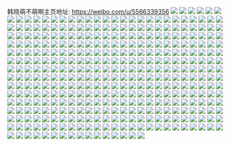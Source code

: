 韩晓萌不萌啊主页地址: https://weibo.com/u/5566339356 
![](https://wx4.sinaimg.cn/mw2000/0064HN92gy1h95tnicct7j30u01sxwob.jpg) 
![](https://wx4.sinaimg.cn/mw2000/0064HN92gy1h95tnhx7j5j30u01sxagy.jpg) 
![](https://wx4.sinaimg.cn/mw2000/0064HN92gy1h95tpvdk4mj31o0280u0x.jpg) 
![](https://wx4.sinaimg.cn/mw2000/0064HN92gy1h95tprt60aj30zk0zkn7x.jpg) 
![](https://wx4.sinaimg.cn/mw2000/0064HN92gy1h8jk3halu9j31im36cqv6.jpg) 
![](https://wx4.sinaimg.cn/mw2000/0064HN92gy1h8jk3jg2naj312t36cb2a.jpg) 
![](https://wx4.sinaimg.cn/mw2000/0064HN92gy1h8jk3mgfcoj31ex36ce82.jpg) 
![](https://wx4.sinaimg.cn/mw2000/0064HN92gy1h8jk3sg759j336c36cu10.jpg) 
![](https://wx4.sinaimg.cn/mw2000/0064HN92gy1h8jk3ulxz9j31fd36cqv5.jpg) 
![](https://wx4.sinaimg.cn/mw2000/0064HN92gy1h8jk3dbrzqj327636cu0z.jpg) 
![](https://wx4.sinaimg.cn/mw2000/0064HN92gy1h8jk3yf60kj318636chdu.jpg) 
![](https://wx4.sinaimg.cn/mw2000/0064HN92gy1h8jk48frxzj32t836cnpf.jpg) 
![](https://wx4.sinaimg.cn/mw2000/0064HN92gy1h8jk4c68flj31q636ce82.jpg) 
![](https://wx4.sinaimg.cn/mw2000/0064HN92gy1h778h0m308j31j524lu0x.jpg) 
![](https://wx4.sinaimg.cn/mw2000/0064HN92gy1h778h454a0j31o0280kjm.jpg) 
![](https://wx4.sinaimg.cn/mw2000/0064HN92gy1h778h5shinj31o0280ajw.jpg) 
![](https://wx4.sinaimg.cn/mw2000/0064HN92gy1h6usqtmue1j32dr36anpf.jpg) 
![](https://wx4.sinaimg.cn/mw2000/0064HN92gy1h6ustj1o7mj32c0340hdv.jpg) 
![](https://wx4.sinaimg.cn/mw2000/0064HN92gy1h6dej1cprpj310i0tagzc.jpg) 
![](https://wx4.sinaimg.cn/mw2000/0064HN92gy1h6dej93vrvj32c0340kjl.jpg) 
![](https://wx4.sinaimg.cn/mw2000/0064HN92gy1h632eg4lpqj32c0340gqo.jpg) 
![](https://wx4.sinaimg.cn/mw2000/0064HN92gy1h5y7zs0q0pj31o02804qp.jpg) 
![](https://wx4.sinaimg.cn/mw2000/0064HN92gy1h5y7zpok5gj31o02807wh.jpg) 
![](https://wx4.sinaimg.cn/mw2000/0064HN92gy1h5y7zr6b22j31o02807wh.jpg) 
![](https://wx4.sinaimg.cn/mw2000/0064HN92ly1h4zs6nzaf7j31o0280qk0.jpg) 
![](https://wx4.sinaimg.cn/mw2000/0064HN92ly1h4zs6skon2j31o0280x6p.jpg) 
![](https://wx4.sinaimg.cn/mw2000/0064HN92ly1h4zs6ma1uaj31o0280hdt.jpg) 
![](https://wx4.sinaimg.cn/mw2000/0064HN92ly1h4zs6nhaagj31o0280kjl.jpg) 
![](https://wx4.sinaimg.cn/mw2000/0064HN92ly1h4zs6pjj7ij31o0280qv5.jpg) 
![](https://wx4.sinaimg.cn/mw2000/0064HN92ly1h4zs6qj452j31o0280hdt.jpg) 
![](https://wx4.sinaimg.cn/mw2000/0064HN92ly1h4y9nmdp5xj32c0340b29.jpg) 
![](https://wx4.sinaimg.cn/mw2000/0064HN92ly1h4y9nnwvnjj31o0280e81.jpg) 
![](https://wx4.sinaimg.cn/mw2000/0064HN92ly1h4y9ockmrsj30mi0u0jx8.jpg) 
![](https://wx4.sinaimg.cn/mw2000/0064HN92ly1h39905t88aj318w0u0126.jpg) 
![](https://wx4.sinaimg.cn/mw2000/0064HN92ly1h39904sxzwj31ds0n0tqj.jpg) 
![](https://wx4.sinaimg.cn/mw2000/0064HN92gy1h37wf2l791j30u0140dn6.jpg) 
![](https://wx4.sinaimg.cn/mw2000/0064HN92gy1h37wgdfjsuj30n017kmzn.jpg) 
![](https://wx4.sinaimg.cn/mw2000/0064HN92gy1h345f5pgjnj31900u07fn.jpg) 
![](https://wx4.sinaimg.cn/mw2000/0064HN92gy1h345f9434gj33k02o07wi.jpg) 
![](https://wx4.sinaimg.cn/mw2000/0064HN92gy1h345fbw8i7j33k02o0e82.jpg) 
![](https://wx4.sinaimg.cn/mw2000/0064HN92gy1h345fiipp6j34o033sb2h.jpg) 
![](https://wx4.sinaimg.cn/mw2000/0064HN92gy1h345fmteq7j32c0340b2c.jpg) 
![](https://wx4.sinaimg.cn/mw2000/0064HN92gy1h345fyab73j33341e0x6p.jpg) 
![](https://wx4.sinaimg.cn/mw2000/0064HN92gy1h2g4cem1itj33402c0npd.jpg) 
![](https://wx4.sinaimg.cn/mw2000/0064HN92gy1h2g4cp64hsj32lr1xx7wi.jpg) 
![](https://wx4.sinaimg.cn/mw2000/0064HN92gy1h2g4cqg8m3j32c033ye81.jpg) 
![](https://wx4.sinaimg.cn/mw2000/0064HN92gy1gwb4cdj0taj31400u0k5b.jpg) 
![](https://wx4.sinaimg.cn/mw2000/0064HN92gy1gwb4cehfnnj31400u0ndh.jpg) 
![](https://wx4.sinaimg.cn/mw2000/0064HN92gy1gwb4cfjmhdj31400u0dvx.jpg) 
![](https://wx4.sinaimg.cn/mw2000/0064HN92gy1gwb4cgnpgpj30u01401ai.jpg) 
![](https://wx4.sinaimg.cn/mw2000/0064HN92gy1gwb4cho26hj30u0140drq.jpg) 
![](https://wx4.sinaimg.cn/mw2000/0064HN92gy1gwb4cjukuvj30u01401b8.jpg) 
![](https://wx4.sinaimg.cn/mw2000/0064HN92gy1gwb4ckygzzj30u0140aod.jpg) 
![](https://wx4.sinaimg.cn/mw2000/0064HN92gy1gwb4cm4vyjj30u0140aq5.jpg) 
![](https://wx4.sinaimg.cn/mw2000/0064HN92gy1gwb4cnc699j31400u07g3.jpg) 
![](https://wx4.sinaimg.cn/mw2000/0064HN92gy1gwb4cofgjnj30u0140nb6.jpg) 
![](https://wx4.sinaimg.cn/mw2000/0064HN92gy1gwb4cpfy3yj30u0140tno.jpg) 
![](https://wx4.sinaimg.cn/mw2000/0064HN92gy1gwb4cqg8hbj30u0140tjm.jpg) 
![](https://wx4.sinaimg.cn/mw2000/0064HN92gy1gwb4crgtwhj31400u0137.jpg) 
![](https://wx4.sinaimg.cn/mw2000/0064HN92gy1gwb4csknspj30u0140qjd.jpg) 
![](https://wx4.sinaimg.cn/mw2000/0064HN92gy1gvvh8075gcj30n00ieaf3.jpg) 
![](https://wx4.sinaimg.cn/mw2000/0064HN92gy1gvvi98z4wfj32c0340e84.jpg) 
![](https://wx4.sinaimg.cn/mw2000/0064HN92gy1gvvi99gthhj30n00icwj7.jpg) 
![](https://wx4.sinaimg.cn/mw2000/0064HN92gy1gvvgl2oorvj33402c0npd.jpg) 
![](https://wx4.sinaimg.cn/mw2000/0064HN92gy1gvvi9btu6aj32c0340qv6.jpg) 
![](https://wx4.sinaimg.cn/mw2000/0064HN92gy1gvvi9gp1yqj33402c07wl.jpg) 
![](https://wx4.sinaimg.cn/mw2000/0064HN92gy1gvvi9hycubj33402c0b2c.jpg) 
![](https://wx4.sinaimg.cn/mw2000/0064HN92gy1gvvi96952rj31ja1o0e28.jpg) 
![](https://wx4.sinaimg.cn/mw2000/0064HN92gy1gvvi9iwqvej31o01o01kx.jpg) 
![](https://wx4.sinaimg.cn/mw2000/0064HN92gy1gvvi9lfddjj33402c07wj.jpg) 
![](https://wx4.sinaimg.cn/mw2000/0064HN92gy1gvvi9s86omj32c0340b2c.jpg) 
![](https://wx4.sinaimg.cn/mw2000/0064HN92gy1gvvh7rcmkjj315o1qi7te.jpg) 
![](https://wx4.sinaimg.cn/mw2000/0064HN92gy1gvvia52w9rj30xc2mghdt.jpg) 
![](https://wx4.sinaimg.cn/mw2000/0064HN92gy1gvvia7w6zij33402c04qr.jpg) 
![](https://wx4.sinaimg.cn/mw2000/0064HN92gy1gvvid5x7frj32c03407wj.jpg) 
![](https://wx4.sinaimg.cn/mw2000/0064HN92gy1gvuxxj9w3qj32c0340x6q.jpg) 
![](https://wx4.sinaimg.cn/mw2000/0064HN92gy1gvuxyb49stj32c0340b2a.jpg) 
![](https://wx4.sinaimg.cn/mw2000/0064HN92gy1gvuxzgoaa6j32c03401kz.jpg) 
![](https://wx4.sinaimg.cn/mw2000/0064HN92gy1gvgdjxagngj62c0340x6q02.jpg) 
![](https://wx4.sinaimg.cn/mw2000/0064HN92gy1gvgdk0wyfdj62c0340hdv02.jpg) 
![](https://wx4.sinaimg.cn/mw2000/0064HN92gy1gvgdk57wr9j63402c0u0y02.jpg) 
![](https://wx4.sinaimg.cn/mw2000/0064HN92gy1gvgdkdjsecj62c0340npe02.jpg) 
![](https://wx4.sinaimg.cn/mw2000/0064HN92gy1gvgdkgz07jj62c0340u0y02.jpg) 
![](https://wx4.sinaimg.cn/mw2000/0064HN92gy1gvgdkk46t6j627i2y01ky02.jpg) 
![](https://wx4.sinaimg.cn/mw2000/0064HN92gy1gvgdk9e5t0j62c03404qr02.jpg) 
![](https://wx4.sinaimg.cn/mw2000/0064HN92gy1gvgdkqyee1j63402c0npf02.jpg) 
![](https://wx4.sinaimg.cn/mw2000/0064HN92gy1gvgdkvua4qj62c03401kz02.jpg) 
![](https://wx4.sinaimg.cn/mw2000/0064HN92gy1gulqg269a7j61x229m4qp02.jpg) 
![](https://wx4.sinaimg.cn/mw2000/0064HN92gy1gulqg498ijj61tw2854qp02.jpg) 
![](https://wx4.sinaimg.cn/mw2000/0064HN92gy1gulqg5q0jqj61st27a4qp02.jpg) 
![](https://wx4.sinaimg.cn/mw2000/0064HN92gy1gu3xqppjfgj32c0340kjp.jpg) 
![](https://wx4.sinaimg.cn/mw2000/0064HN92gy1gu3xqrykxfj32c02c0e83.jpg) 
![](https://wx4.sinaimg.cn/mw2000/0064HN92gy1gu3xqy9bwej32c0340hdv.jpg) 
![](https://wx4.sinaimg.cn/mw2000/0064HN92gy1gu3xqv390uj31o0280hdt.jpg) 
![](https://wx4.sinaimg.cn/mw2000/0064HN92gy1gu3xqtz1rnj33402c0x6q.jpg) 
![](https://wx4.sinaimg.cn/mw2000/0064HN92gy1gu3xqw2usuj31o02804qp.jpg) 
![](https://wx4.sinaimg.cn/mw2000/0064HN92gy1gu0zhjq3goj31401hctqr.jpg) 
![](https://wx4.sinaimg.cn/mw2000/0064HN92gy1gtxwddb7o1j33402c0b2a.jpg) 
![](https://wx4.sinaimg.cn/mw2000/0064HN92gy1gtxwdg59lfj33402c0u0y.jpg) 
![](https://wx4.sinaimg.cn/mw2000/0064HN92gy1gtxwf8lh3zj32c0340e83.jpg) 
![](https://wx4.sinaimg.cn/mw2000/0064HN92gy1gtxwfai189j33402c0u0x.jpg) 
![](https://wx4.sinaimg.cn/mw2000/0064HN92gy1gtvu74913zj32c0340e83.jpg) 
![](https://wx4.sinaimg.cn/mw2000/0064HN92gy1gtvu78qv1fj33402c0u0y.jpg) 
![](https://wx4.sinaimg.cn/mw2000/0064HN92gy1gtoxuac8zpj31o0280b29.jpg) 
![](https://wx4.sinaimg.cn/mw2000/0064HN92gy1gtoxsuk70kj31o02807wh.jpg) 
![](https://wx4.sinaimg.cn/mw2000/0064HN92gy1gtoxswhnijj31o0280b29.jpg) 
![](https://wx4.sinaimg.cn/mw2000/0064HN92gy1gtiij44pcpj31401hc7n2.jpg) 
![](https://wx4.sinaimg.cn/mw2000/0064HN92gy1gtg5ms1ppoj32c0340u0y.jpg) 
![](https://wx4.sinaimg.cn/mw2000/0064HN92gy1gtg5mvqs6hj32c0340u0y.jpg) 
![](https://wx4.sinaimg.cn/mw2000/0064HN92gy1gtg5mz5nz4j32c0340x6q.jpg) 
![](https://wx4.sinaimg.cn/mw2000/0064HN92gy1gtg5n27mlsj32c03401kz.jpg) 
![](https://wx4.sinaimg.cn/mw2000/0064HN92gy1gt9dn62jgqj31na27f7wh.jpg) 
![](https://wx4.sinaimg.cn/mw2000/0064HN92gy1gt2f2sydhej32c0340x6p.jpg) 
![](https://wx4.sinaimg.cn/mw2000/0064HN92gy1gt2f2vjujbj32c0340npe.jpg) 
![](https://wx4.sinaimg.cn/mw2000/0064HN92gy1gt2f2wu0kwj33402c04qq.jpg) 
![](https://wx4.sinaimg.cn/mw2000/0064HN92gy1gsuteliy1yj32c0340hdv.jpg) 
![](https://wx4.sinaimg.cn/mw2000/0064HN92gy1gsutenon5ij32c0340npf.jpg) 
![](https://wx4.sinaimg.cn/mw2000/0064HN92gy1gsutertfw6j30n01dsu0b.jpg) 
![](https://wx4.sinaimg.cn/mw2000/0064HN92gy1gsuteswkzhj31o0280hdt.jpg) 
![](https://wx4.sinaimg.cn/mw2000/0064HN92gy1gsutevo76vj315o20d4qp.jpg) 
![](https://wx4.sinaimg.cn/mw2000/0064HN92gy1gsuteupbm0j32c0340qv6.jpg) 
![](https://wx4.sinaimg.cn/mw2000/0064HN92gy1grxaghpjjzj32c0340e82.jpg) 
![](https://wx4.sinaimg.cn/mw2000/0064HN92gy1grxagjaberj32ds1sc1kx.jpg) 
![](https://wx4.sinaimg.cn/mw2000/0064HN92gy1grxagl0xt1j33402c0qv5.jpg) 
![](https://wx4.sinaimg.cn/mw2000/0064HN92gy1grxagmpx6oj30v90kjacy.jpg) 
![](https://wx4.sinaimg.cn/mw2000/0064HN92gy1grxagnpam2j33402c0e81.jpg) 
![](https://wx4.sinaimg.cn/mw2000/0064HN92gy1grxagpcwa9j33402c0169.jpg) 
![](https://wx4.sinaimg.cn/mw2000/0064HN92gy1gri71qkeqrj30rs0kuwkh.jpg) 
![](https://wx4.sinaimg.cn/mw2000/0064HN92gy1gri71qx0nrj30qj0joq8p.jpg) 
![](https://wx4.sinaimg.cn/mw2000/0064HN92gy1gri71r78j1j30ku0rsteb.jpg) 
![](https://wx4.sinaimg.cn/mw2000/0064HN92gy1gri71pvn98j32801o0e81.jpg) 
![](https://wx4.sinaimg.cn/mw2000/0064HN92gy1gri71s8wogj32801o0hdt.jpg) 
![](https://wx4.sinaimg.cn/mw2000/0064HN92gy1gri71ti5k6j32801o0kjl.jpg) 
![](https://wx4.sinaimg.cn/mw2000/0064HN92gy1grfra7tlqmj32c02c0kjm.jpg) 
![](https://wx4.sinaimg.cn/mw2000/0064HN92gy1grfra9jsg7j32c0340e82.jpg) 
![](https://wx4.sinaimg.cn/mw2000/0064HN92gy1grfrabinznj62c0340qv602.jpg) 
![](https://wx4.sinaimg.cn/mw2000/0064HN92gy1grfradonzgj32c0340u0y.jpg) 
![](https://wx4.sinaimg.cn/mw2000/0064HN92gy1grfraixu2wj32c0340qv6.jpg) 
![](https://wx4.sinaimg.cn/mw2000/0064HN92gy1grfrak6n63j32c0340u0x.jpg) 
![](https://wx4.sinaimg.cn/mw2000/0064HN92gy1grfral7vm7j30u014017o.jpg) 
![](https://wx4.sinaimg.cn/mw2000/0064HN92gy1grfran61vgj32c02xinpf.jpg) 
![](https://wx4.sinaimg.cn/mw2000/0064HN92gy1grfrapmmc9j32c03404qs.jpg) 
![](https://wx4.sinaimg.cn/mw2000/0064HN92gy1gqh3cmm910j33402c0npe.jpg) 
![](https://wx4.sinaimg.cn/mw2000/0064HN92gy1gq2wbcj5f6j33402c0b29.jpg) 
![](https://wx4.sinaimg.cn/mw2000/0064HN92gy1gq2wbe5g35j31400u0tgy.jpg) 
![](https://wx4.sinaimg.cn/mw2000/0064HN92gy1gq2wbfrlr5j325g2v9kjl.jpg) 
![](https://wx4.sinaimg.cn/mw2000/0064HN92gy1gq2wbh8a6gj32c0340kjm.jpg) 
![](https://wx4.sinaimg.cn/mw2000/0064HN92gy1gpu6abbok1j32c0340dq9.jpg) 
![](https://wx4.sinaimg.cn/mw2000/0064HN92gy1gpu6aara3vj31o0280hdt.jpg) 
![](https://wx4.sinaimg.cn/mw2000/0064HN92gy1gpu6afdahdj31o0280u0x.jpg) 
![](https://wx4.sinaimg.cn/mw2000/0064HN92gy1gpu6ad8xewj31o0280kjl.jpg) 
![](https://wx4.sinaimg.cn/mw2000/0064HN92gy1gpu6ae5h6oj31o02807wh.jpg) 
![](https://wx4.sinaimg.cn/mw2000/0064HN92gy1gpu6agynxxj32801o0hdu.jpg) 
![](https://wx4.sinaimg.cn/mw2000/0064HN92gy1gpll6sbmy0j32c03401ky.jpg) 
![](https://wx4.sinaimg.cn/mw2000/0064HN92gy1gpll6wukxqj33402c0npe.jpg) 
![](https://wx4.sinaimg.cn/mw2000/0064HN92gy1gpll708s67j32c0340e82.jpg) 
![](https://wx4.sinaimg.cn/mw2000/0064HN92gy1gpll73hmjdj32c0340e82.jpg) 
![](https://wx4.sinaimg.cn/mw2000/0064HN92gy1gpll768wb8j31o0280npd.jpg) 
![](https://wx4.sinaimg.cn/mw2000/0064HN92gy1gpll78z72tj32c03404qq.jpg) 
![](https://wx4.sinaimg.cn/mw2000/0064HN92gy1gpll7bqskzj33402c01kx.jpg) 
![](https://wx4.sinaimg.cn/mw2000/0064HN92gy1gpll7f1y8kj32c0340x6p.jpg) 
![](https://wx4.sinaimg.cn/mw2000/0064HN92gy1gpll7h2zqij32bd2kib29.jpg) 
![](https://wx4.sinaimg.cn/mw2000/0064HN92gy1gpjqpdg9rmj32c03404qq.jpg) 
![](https://wx4.sinaimg.cn/mw2000/0064HN92gy1gpjqpezazjj32c03401ky.jpg) 
![](https://wx4.sinaimg.cn/mw2000/0064HN92ly1gp36eoetbuj32801o0x6q.jpg) 
![](https://wx4.sinaimg.cn/mw2000/0064HN92ly1gp36er351uj32c03404qq.jpg) 
![](https://wx4.sinaimg.cn/mw2000/0064HN92ly1gp36eslksrj32c03401ky.jpg) 
![](https://wx4.sinaimg.cn/mw2000/0064HN92ly1gp36etvyfhj32c03404qp.jpg) 
![](https://wx4.sinaimg.cn/mw2000/0064HN92ly1gp36ew2a2jj33402c0x6q.jpg) 
![](https://wx4.sinaimg.cn/mw2000/0064HN92ly1gp36ezyzi8j31u729iqrj.jpg) 
![](https://wx4.sinaimg.cn/mw2000/0064HN92ly1go5cxql63pj32c02c01ku.jpg) 
![](https://wx4.sinaimg.cn/mw2000/0064HN92ly1go5cxqwcymj31xh2wwket.jpg) 
![](https://wx4.sinaimg.cn/mw2000/0064HN92ly1go5cxtkd1xj32c0340b2a.jpg) 
![](https://wx4.sinaimg.cn/mw2000/0064HN92ly1go5cxujpt7j32c0340hdt.jpg) 
![](https://wx4.sinaimg.cn/mw2000/0064HN92ly1go5cxpzwsnj30v91vokjq.jpg) 
![](https://wx4.sinaimg.cn/mw2000/0064HN92ly1go5cy8fi3rj30zk0qo43a.jpg) 
![](https://wx4.sinaimg.cn/mw2000/0064HN92ly1gnp88f1gi9j31400u0qh0.jpg) 
![](https://wx4.sinaimg.cn/mw2000/0064HN92ly1gnp88dwutaj31400u0119.jpg) 
![](https://wx4.sinaimg.cn/mw2000/0064HN92ly1gnp88fnxhwj30u0140wmt.jpg) 
![](https://wx4.sinaimg.cn/mw2000/0064HN92ly1gnp88giy0bj30u0140k1x.jpg) 
![](https://wx4.sinaimg.cn/mw2000/0064HN92ly1gmohiv2xh4j31o0280b29.jpg) 
![](https://wx4.sinaimg.cn/mw2000/0064HN92ly1gmohix10gzj31o0280qv5.jpg) 
![](https://wx4.sinaimg.cn/mw2000/0064HN92gy1glzt9e4e5kj31o02807wi.jpg) 
![](https://wx4.sinaimg.cn/mw2000/0064HN92gy1glzt9fmmocj32c0340hdu.jpg) 
![](https://wx4.sinaimg.cn/mw2000/0064HN92gy1glpq808o6fj33402c0kjm.jpg) 
![](https://wx4.sinaimg.cn/mw2000/0064HN92gy1glpq85l5gqj31sc2dsnpd.jpg) 
![](https://wx4.sinaimg.cn/mw2000/0064HN92gy1glpq8a2cbkj33402c0kjm.jpg) 
![](https://wx4.sinaimg.cn/mw2000/0064HN92gy1glpq7u9oooj33402c0qv6.jpg) 
![](https://wx4.sinaimg.cn/mw2000/0064HN92gy1gl73b47vh9j33402c0b2a.jpg) 
![](https://wx4.sinaimg.cn/mw2000/0064HN92gy1gl73b5exoaj33402c0kjm.jpg) 
![](https://wx4.sinaimg.cn/mw2000/0064HN92gy1gl73b77guxj32c03404qs.jpg) 
![](https://wx4.sinaimg.cn/mw2000/0064HN92gy1gl5esfyb2bj30n01dsb2a.jpg) 
![](https://wx4.sinaimg.cn/mw2000/0064HN92gy1gl5etg0r5cj31o0280npd.jpg) 
![](https://wx4.sinaimg.cn/mw2000/0064HN92gy1gl32aspiwgj30zk0qomzx.jpg) 
![](https://wx4.sinaimg.cn/mw2000/0064HN92gy1gl32auid4gj33402c0npd.jpg) 
![](https://wx4.sinaimg.cn/mw2000/0064HN92gy1gl32artfw8j33402c01kz.jpg) 
![](https://wx4.sinaimg.cn/mw2000/0064HN92gy1gl32ax9s5zj32c03407wh.jpg) 
![](https://wx4.sinaimg.cn/mw2000/0064HN92gy1gl32bs8i2uj30u00g8amf.jpg) 
![](https://wx4.sinaimg.cn/mw2000/0064HN92gy1gl32azbqw5j32801o0kjl.jpg) 
![](https://wx4.sinaimg.cn/mw2000/0064HN92gy1gl32b18b7oj32801o0u0x.jpg) 
![](https://wx4.sinaimg.cn/mw2000/0064HN92gy1gl32b3nf2pj32c0340kjm.jpg) 
![](https://wx4.sinaimg.cn/mw2000/0064HN92gy1gl32b5sl3zj32c03407wh.jpg) 
![](https://wx4.sinaimg.cn/mw2000/0064HN92gy1gkzzwzln3xj31sc2ds7wh.jpg) 
![](https://wx4.sinaimg.cn/mw2000/0064HN92gy1gkzzx1ys36j32c03404qq.jpg) 
![](https://wx4.sinaimg.cn/mw2000/0064HN92gy1gkzzx5hmp7j33402c0e82.jpg) 
![](https://wx4.sinaimg.cn/mw2000/0064HN92gy1gkxdxl8nd4j32c0340qv5.jpg) 
![](https://wx4.sinaimg.cn/mw2000/0064HN92gy1gkxdxmwy3dj31o02801ky.jpg) 
![](https://wx4.sinaimg.cn/mw2000/0064HN92gy1gkxdxo541dj31o0280x6p.jpg) 
![](https://wx4.sinaimg.cn/mw2000/0064HN92gy1gkxdxpux1aj32c0340qv5.jpg) 
![](https://wx4.sinaimg.cn/mw2000/0064HN92gy1gkxdxk8vbnj32801o01ky.jpg) 
![](https://wx4.sinaimg.cn/mw2000/0064HN92gy1gkxdxs1vy3j32c0340qv6.jpg) 
![](https://wx4.sinaimg.cn/mw2000/0064HN92gy1gktsyuzc9bj37by1ft7wj.jpg) 
![](https://wx4.sinaimg.cn/mw2000/0064HN92gy1gktsywz6dij36tp2o1hdv.jpg) 
![](https://wx4.sinaimg.cn/mw2000/0064HN92gy1gktsyzmkr8j36rv1wvnpg.jpg) 
![](https://wx4.sinaimg.cn/mw2000/0064HN92gy1gktsz1m7ocj333g4vzb2b.jpg) 
![](https://wx4.sinaimg.cn/mw2000/0064HN92gy1gktsz3m4idj36zv2bje83.jpg) 
![](https://wx4.sinaimg.cn/mw2000/0064HN92gy1gktsz54hdbj32801o04qq.jpg) 
![](https://wx4.sinaimg.cn/mw2000/0064HN92gy1gktsz6vay9j31o02801ky.jpg) 
![](https://wx4.sinaimg.cn/mw2000/0064HN92gy1gktsz80o27j31o0280qv5.jpg) 
![](https://wx4.sinaimg.cn/mw2000/0064HN92gy1gktsysb93ij32c0340kjm.jpg) 
![](https://wx4.sinaimg.cn/mw2000/0064HN92gy1gkriah4vgqj31fi12napr.jpg) 
![](https://wx4.sinaimg.cn/mw2000/0064HN92gy1gkriahmu7aj30u00si0zv.jpg) 
![](https://wx4.sinaimg.cn/mw2000/0064HN92gy1gkriajfks9j32c0340u0y.jpg) 
![](https://wx4.sinaimg.cn/mw2000/0064HN92gy1gkriamv4djj31sc2dsqv5.jpg) 
![](https://wx4.sinaimg.cn/mw2000/0064HN92gy1gkrianl3p8j31hc0q5q9q.jpg) 
![](https://wx4.sinaimg.cn/mw2000/0064HN92gy1gkriaojo9yj32c0340hag.jpg) 
![](https://wx4.sinaimg.cn/mw2000/0064HN92gy1gkrialk8o6j32801o0x6p.jpg) 
![](https://wx4.sinaimg.cn/mw2000/0064HN92gy1gkriaqrkxxj32c03401kx.jpg) 
![](https://wx4.sinaimg.cn/mw2000/0064HN92gy1gkriagf618j31901o0hdu.jpg) 
![](https://wx4.sinaimg.cn/mw2000/0064HN92gy1gki83yil52j32c03407wi.jpg) 
![](https://wx4.sinaimg.cn/mw2000/0064HN92gy1gki840ksikj32c03407wi.jpg) 
![](https://wx4.sinaimg.cn/mw2000/0064HN92gy1gki8421pnkj33402c0hdt.jpg) 
![](https://wx4.sinaimg.cn/mw2000/0064HN92gy1gki844rzbmj32c0340u0x.jpg) 
![](https://wx4.sinaimg.cn/mw2000/0064HN92gy1gki8466ofjj32801o0qv5.jpg) 
![](https://wx4.sinaimg.cn/mw2000/0064HN92gy1gki8473ug1j33402c07j9.jpg) 
![](https://wx4.sinaimg.cn/mw2000/0064HN92gy1gki8492v12j31kw16o465.jpg) 
![](https://wx4.sinaimg.cn/mw2000/0064HN92gy1gki848kbblj32801o0npd.jpg) 
![](https://wx4.sinaimg.cn/mw2000/0064HN92gy1gki849jz20j316o1kwwtq.jpg) 
![](https://wx4.sinaimg.cn/mw2000/0064HN92gy1gka3wwc1hyj31kw16o465.jpg) 
![](https://wx4.sinaimg.cn/mw2000/0064HN92gy1gk2393p2mwj316o1kw4cv.jpg) 
![](https://wx4.sinaimg.cn/mw2000/0064HN92gy1gk2394e2hdj31kw16onj3.jpg) 
![](https://wx4.sinaimg.cn/mw2000/0064HN92gy1gk2395bxyyj30hs1wznpd.jpg) 
![](https://wx4.sinaimg.cn/mw2000/0064HN92gy1gk2396wwpxj30hs1wzhdt.jpg) 
![](https://wx4.sinaimg.cn/mw2000/0064HN92gy1gk23930xuqj33342bcqv6.jpg) 
![](https://wx4.sinaimg.cn/mw2000/0064HN92gy1gk2397mhjdj316o1kwkd4.jpg) 
![](https://wx4.sinaimg.cn/mw2000/0064HN92gy1gk239a8ohnj32801o0x6s.jpg) 
![](https://wx4.sinaimg.cn/mw2000/0064HN92gy1gk239e8m0ej33402c0npi.jpg) 
![](https://wx4.sinaimg.cn/mw2000/0064HN92gy1gk239f48a1j316o1kwtzq.jpg) 
![](https://wx4.sinaimg.cn/mw2000/0064HN92gy1gjmzdzr3vyj33402c0npi.jpg) 
![](https://wx4.sinaimg.cn/mw2000/0064HN92gy1gjmzdttrdsj30u014079v.jpg) 
![](https://wx4.sinaimg.cn/mw2000/0064HN92gy1gjmznrrby7j31kw16o4ja.jpg) 
![](https://wx4.sinaimg.cn/mw2000/0064HN92gy1gjmznvksckj32801o0npe.jpg) 
![](https://wx4.sinaimg.cn/mw2000/0064HN92ly1giykg35720j32c03404qr.jpg) 
![](https://wx4.sinaimg.cn/mw2000/0064HN92ly1giykgans2nj32c0340u0y.jpg) 
![](https://wx4.sinaimg.cn/mw2000/0064HN92ly1giykgcgqikj30u00u0jvt.jpg) 
![](https://wx4.sinaimg.cn/mw2000/0064HN92ly1giykfvml4ej31w02iokjl.jpg) 
![](https://wx4.sinaimg.cn/mw2000/0064HN92ly1gez3s8djfgj30t612wwmw.jpg) 
![](https://wx4.sinaimg.cn/mw2000/0064HN92ly1gez3s8ual6j3190190kjl.jpg) 
![](https://wx4.sinaimg.cn/mw2000/0064HN92ly1gez3sbmqdaj31901o0hdu.jpg) 
![](https://wx4.sinaimg.cn/mw2000/0064HN92ly1gez3sciinrj31400u0go1.jpg) 
![](https://wx4.sinaimg.cn/mw2000/0064HN92ly1gez3scq5z1j30w316stgx.jpg) 
![](https://wx4.sinaimg.cn/mw2000/0064HN92ly1gez3sdws0kj31z41hcnpe.jpg) 
![](https://wx4.sinaimg.cn/mw2000/0064HN92ly1genrejbh7zj30zk0qodm1.jpg) 
![](https://wx4.sinaimg.cn/mw2000/0064HN92ly1genrekao96j30zk0qowic.jpg) 
![](https://wx4.sinaimg.cn/mw2000/0064HN92ly1genrelfz4fj30zk0qoq8t.jpg) 
![](https://wx4.sinaimg.cn/mw2000/0064HN92ly1genremte0dj30zk0qo0xz.jpg) 
![](https://wx4.sinaimg.cn/mw2000/0064HN92gy1gasigg6l70j31901o07wi.jpg) 
![](https://wx4.sinaimg.cn/mw2000/0064HN92gy1galx8zue9vj30qo0qqgof.jpg) 
![](https://wx4.sinaimg.cn/mw2000/0064HN92gy1gaad86a4a0j31901o0hdu.jpg) 
![](https://wx4.sinaimg.cn/mw2000/0064HN92gy1ga2ipxkypoj31901o0kjm.jpg) 
![](https://wx4.sinaimg.cn/mw2000/0064HN92ly1g9qhv4q6z4j31400u0h5v.jpg) 
![](https://wx4.sinaimg.cn/mw2000/0064HN92ly1g9qhv5tc26j32c0340u0x.jpg) 
![](https://wx4.sinaimg.cn/mw2000/0064HN92ly1g9qhv6zbmej31hc1z4u0x.jpg) 
![](https://wx4.sinaimg.cn/mw2000/0064HN92ly1g9dxp7o573j30u0140dk4.jpg) 
![](https://wx4.sinaimg.cn/mw2000/0064HN92ly1g9dxp8do4nj30u0140wjv.jpg) 
![](https://wx4.sinaimg.cn/mw2000/0064HN92ly1g99ejnbgltj31400u0wjv.jpg) 
![](https://wx4.sinaimg.cn/mw2000/0064HN92ly1g99ejoal3pj30u0140tg2.jpg) 
![](https://wx4.sinaimg.cn/mw2000/0064HN92ly1g99ejpb1joj30u014042n.jpg) 
![](https://wx4.sinaimg.cn/mw2000/0064HN92ly1g99ep6c3ywj30u0140jw3.jpg) 
![](https://wx4.sinaimg.cn/mw2000/0064HN92ly1g99ep839isj30u0140agf.jpg) 
![](https://wx4.sinaimg.cn/mw2000/0064HN92ly1g99epwj63bj30u014043n.jpg) 
![](https://wx4.sinaimg.cn/mw2000/0064HN92gy1g8wqywvqebj30qo0qogoy.jpg) 
![](https://wx4.sinaimg.cn/mw2000/0064HN92gy1g8wr285j2sj30ko13a0tv.jpg) 
![](https://wx4.sinaimg.cn/mw2000/0064HN92gy1g8j0b02zrzj31901901kx.jpg) 
![](https://wx4.sinaimg.cn/mw2000/0064HN92gy1g8j0b1qod2j319018zx34.jpg) 
![](https://wx4.sinaimg.cn/mw2000/0064HN92gy1g8j0b37c25j3190190x6p.jpg) 
![](https://wx4.sinaimg.cn/mw2000/0064HN92gy1g8j0az3ikrj30qo0qo1am.jpg) 
![](https://wx4.sinaimg.cn/mw2000/0064HN92gy1g8hllx1xgcj31400u0qcj.jpg) 
![](https://wx4.sinaimg.cn/mw2000/0064HN92gy1g8hllyb4oqj30u0140gp8.jpg) 
![](https://wx4.sinaimg.cn/mw2000/0064HN92gy1g8hlm0eyk4j30u0140anq.jpg) 
![](https://wx4.sinaimg.cn/mw2000/0064HN92gy1g8hlm1qa10j30u0140n61.jpg) 
![](https://wx4.sinaimg.cn/mw2000/0064HN92gy1g8dwb36rqhj33402c0qv9.jpg) 
![](https://wx4.sinaimg.cn/mw2000/0064HN92gy1g8dwbml0gwj31o0190kjm.jpg) 
![](https://wx4.sinaimg.cn/mw2000/0064HN92gy1g8dvplfx5uj30n01dsdst.jpg) 
![](https://wx4.sinaimg.cn/mw2000/0064HN92gy1g8dwbpu03sj33402c07wn.jpg) 
![](https://wx4.sinaimg.cn/mw2000/0064HN92gy1g8bym1kdqpj33402c0kjo.jpg) 
![](https://wx4.sinaimg.cn/mw2000/0064HN92gy1g8bym8z84gj33402c0hdu.jpg) 
![](https://wx4.sinaimg.cn/mw2000/0064HN92gy1g8bym9k0cmj30zk0k0qbz.jpg) 
![](https://wx4.sinaimg.cn/mw2000/0064HN92gy1g8bymakovej31901o0npd.jpg) 
![](https://wx4.sinaimg.cn/mw2000/0064HN92gy1g8bymebt30j30u01hc7wh.jpg) 
![](https://wx4.sinaimg.cn/mw2000/0064HN92gy1g8bym6ti78j33402c0hdu.jpg) 
![](https://wx4.sinaimg.cn/mw2000/0064HN92gy1g8bymdeajsj31901o0kjl.jpg) 
![](https://wx4.sinaimg.cn/mw2000/0064HN92gy1g8bymfr0g9j32ix2ashdu.jpg) 
![](https://wx4.sinaimg.cn/mw2000/0064HN92gy1g8byrrtadrj30sg1ekjyq.jpg) 
![](https://wx4.sinaimg.cn/mw2000/0064HN92gy1g7binsnx6oj31o01901ky.jpg) 
![](https://wx4.sinaimg.cn/mw2000/0064HN92gy1g7binu2rn3j31o01904qq.jpg) 
![](https://wx4.sinaimg.cn/mw2000/0064HN92gy1g7binvc3ezj31o01934qq.jpg) 
![](https://wx4.sinaimg.cn/mw2000/0064HN92gy1g7binxcnhcj30u01404qp.jpg) 
![](https://wx4.sinaimg.cn/mw2000/0064HN92gy1g7biny2qamj30u0140qr5.jpg) 
![](https://wx4.sinaimg.cn/mw2000/0064HN92gy1g7binypvy9j30u0140tve.jpg) 
![](https://wx4.sinaimg.cn/mw2000/0064HN92gy1g6xrgg0tjvj32tc240b2a.jpg) 
![](https://wx4.sinaimg.cn/mw2000/0064HN92gy1g6xrgsxyx5j30u0140gpo.jpg) 
![](https://wx4.sinaimg.cn/mw2000/0064HN92gy1g6u98zhm5mj31440u0mzf.jpg) 
![](https://wx4.sinaimg.cn/mw2000/0064HN92gy1g6u996sdxtj30u01hcb2a.jpg) 
![](https://wx4.sinaimg.cn/mw2000/0064HN92gy1g6u997v8nkj30u00uj437.jpg) 
![](https://wx4.sinaimg.cn/mw2000/0064HN92gy1g6u998v9r1j30u00u0wj3.jpg) 
![](https://wx4.sinaimg.cn/mw2000/0064HN92gy1g6u999q11kj30u0140n29.jpg) 
![](https://wx4.sinaimg.cn/mw2000/0064HN92gy1g6u9dtdfd6j30u00u0n0x.jpg) 
![](https://wx4.sinaimg.cn/mw2000/0064HN92gy1g6u9ecuzy9j30u00u0q6e.jpg) 
![](https://wx4.sinaimg.cn/mw2000/0064HN92gy1g6u9f1u7cnj30u014045h.jpg) 
![](https://wx4.sinaimg.cn/mw2000/0064HN92gy1g6u9g0m7yuj31400u0gr8.jpg) 
![](https://wx4.sinaimg.cn/mw2000/0064HN92ly1g57mlv6avmj31400u01kx.jpg) 
![](https://wx4.sinaimg.cn/mw2000/0064HN92ly1g57mksq2pkj31901o0qv5.jpg) 
![](https://wx4.sinaimg.cn/mw2000/0064HN92ly1g57mkvqvhjj31901o04qq.jpg) 
![](https://wx4.sinaimg.cn/mw2000/0064HN92ly1g57mkq4t4sj31o00xqx6p.jpg) 
![](https://wx4.sinaimg.cn/mw2000/0064HN92ly1g57mkrh88wj31o0190hdu.jpg) 
![](https://wx4.sinaimg.cn/mw2000/0064HN92ly1g57mmjaw0qj32801o0qv5.jpg) 
![](https://wx4.sinaimg.cn/mw2000/0064HN92ly1g57ml0b22hj33342bcb2a.jpg) 
![](https://wx4.sinaimg.cn/mw2000/0064HN92ly1g57ml2lk8uj33342bcx6r.jpg) 
![](https://wx4.sinaimg.cn/mw2000/0064HN92ly1g57ml4sm44j32bc334b2b.jpg) 
![](https://wx4.sinaimg.cn/mw2000/0064HN92gy1g54gh4t9bnj34c02w0kjn.jpg) 
![](https://wx4.sinaimg.cn/mw2000/0064HN92gy1g54gh275tkj345s2rv1l0.jpg) 
![](https://wx4.sinaimg.cn/mw2000/0064HN92gy1g54gh788qpj34c02w0e83.jpg) 
![](https://wx4.sinaimg.cn/mw2000/0064HN92gy1g50sjq24h8j32bc3347wi.jpg) 
![](https://wx4.sinaimg.cn/mw2000/0064HN92gy1g50sjs2hs8j33342bcqv6.jpg) 
![](https://wx4.sinaimg.cn/mw2000/0064HN92gy1g50sju50gqj33342bcb2a.jpg) 
![](https://wx4.sinaimg.cn/mw2000/0064HN92gy1g50sjy0yu5j33342bchdu.jpg) 
![](https://wx4.sinaimg.cn/mw2000/0064HN92gy1g50sk0hz12j32o03k0b2b.jpg) 
![](https://wx4.sinaimg.cn/mw2000/0064HN92gy1g50sk2r4lcj32c0340kjm.jpg) 
![](https://wx4.sinaimg.cn/mw2000/0064HN92gy1g50sk6k7dej32c0340b2d.jpg) 
![](https://wx4.sinaimg.cn/mw2000/0064HN92gy1g50sk9kn7zj33342bchdv.jpg) 
![](https://wx4.sinaimg.cn/mw2000/0064HN92gy1g50sv1bomej32bc334b2b.jpg) 
![](https://wx4.sinaimg.cn/mw2000/0064HN92gy1g4wx6ksm0kj30u0140dmr.jpg) 
![](https://wx4.sinaimg.cn/mw2000/0064HN92gy1g4rjq0hh4qj32o02o01ky.jpg) 
![](https://wx4.sinaimg.cn/mw2000/0064HN92gy1g4rjresec0j30qo0ezdhn.jpg) 
![](https://wx4.sinaimg.cn/mw2000/0064HN92gy1g4p9j5xy6gj31o0190qv5.jpg) 
![](https://wx4.sinaimg.cn/mw2000/0064HN92gy1g4p9ju7q1xj31o0190hdv.jpg) 
![](https://wx4.sinaimg.cn/mw2000/0064HN92gy1g4p9k37t3tj31o0190hdu.jpg) 
![](https://wx4.sinaimg.cn/mw2000/0064HN92gy1g4p9ld9jnbj31sc2dshdv.jpg) 
![](https://wx4.sinaimg.cn/mw2000/0064HN92gy1g4p9kljy6ij31sc2dsb2b.jpg) 
![](https://wx4.sinaimg.cn/mw2000/0064HN92gy1g4p9ky4b0oj31sc2dse83.jpg) 
![](https://wx4.sinaimg.cn/mw2000/0064HN92gy1g4p9llwclhj32o02o0e82.jpg) 
![](https://wx4.sinaimg.cn/mw2000/0064HN92gy1g4p9kalq2cj318o1o04qq.jpg) 
![](https://wx4.sinaimg.cn/mw2000/0064HN92gy1g4p9n56dl1j30u00u0773.jpg) 
![](https://wx4.sinaimg.cn/mw2000/0064HN92gy1g4gzv7tveej32o02o01kz.jpg) 
![](https://wx4.sinaimg.cn/mw2000/0064HN92gy1g4gzt1ymi6j31901o0x6p.jpg) 
![](https://wx4.sinaimg.cn/mw2000/0064HN92gy1g4gzsv7o70j31901o0x6p.jpg) 
![](https://wx4.sinaimg.cn/mw2000/0064HN92gy1g4dq18idnzj30u00u07ar.jpg) 
![](https://wx4.sinaimg.cn/mw2000/0064HN92gy1g4dq19hqumj30u00u0q5t.jpg) 
![](https://wx4.sinaimg.cn/mw2000/0064HN92gy1g4dqxlw9eoj30u01400z0.jpg) 
![](https://wx4.sinaimg.cn/mw2000/0064HN92gy1g4dqzvy3qlj30u00uan4i.jpg) 
![](https://wx4.sinaimg.cn/mw2000/0064HN92gy1g4b102aviuj30u00ushco.jpg) 
![](https://wx4.sinaimg.cn/mw2000/0064HN92gy1g4b109qux8j31901o0qv5.jpg) 
![](https://wx4.sinaimg.cn/mw2000/0064HN92gy1g4b10d2niuj31901o0kjl.jpg) 
![](https://wx4.sinaimg.cn/mw2000/0064HN92gy1g4b10kpgy8j30u00u0tdt.jpg) 
![](https://wx4.sinaimg.cn/mw2000/0064HN92gy1g48vdf5jfxj30u0140np2.jpg) 
![](https://wx4.sinaimg.cn/mw2000/0064HN92gy1g48vdx92tkj32o02o0u10.jpg) 
![](https://wx4.sinaimg.cn/mw2000/0064HN92gy1g3mnz4m7mmj33342bcx6p.jpg) 
![](https://wx4.sinaimg.cn/mw2000/0064HN92gy1g3l0axjj99j30u00u0adl.jpg) 
![](https://wx4.sinaimg.cn/mw2000/0064HN92gy1g3f1l7ptgvj33342bc4qr.jpg) 
![](https://wx4.sinaimg.cn/mw2000/0064HN92gy1g3f1lci7dyj33342bcqv6.jpg) 
![](https://wx4.sinaimg.cn/mw2000/0064HN92gy1g3f1ktc1lxj31o0190kjm.jpg) 
